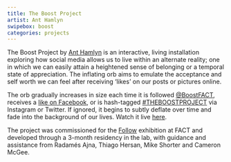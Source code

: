 ```yaml
---
title: The Boost Project
artist: Ant Hamlyn
swipebox: boost
categories: projects
---
```

The Boost Project by [Ant Hamlyn](http://anthamlyn.co.uk/) is an interactive, living installation exploring how social media allows us to live within an alternate reality; one in which we can easily attain a heightened sense of belonging or a temporal state of appreciation. The inflating orb aims to emulate the acceptance and self worth we can feel after receiving ‘likes’ on our posts or pictures online.

The orb gradually increases in size each time it is followed [@BoostFACT](https://twitter.com/BoostFACT), receives a [like on Facebook](https://www.facebook.com/THEBOOSTPROJECT2015), or is hash-tagged [#THEBOOSTPROJECT](https://www.instagram.com/explore/tags/theboostproject/) via Instagram or Twitter. If ignored, it begins to subtly deflate over time and fade into the background of our lives. Watch it live [here](http://theboostproject.biz).

The project was commissioned for the [Follow](http://www.fact.co.uk/projects/follow.aspx) exhibition at FACT and developed through a 3-month residency in the lab, with guidance and assistance from Radamés Ajna, Thiago Hersan, Mike Shorter and Cameron McGee.
